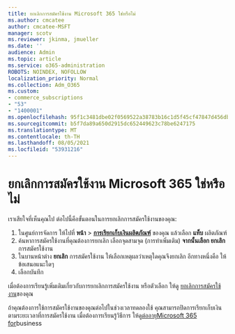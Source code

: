 ```yaml
---
title: ยกเลิกการสมัครใช้งาน Microsoft 365 ใช่หรือไม่
ms.author: cmcatee
author: cmcatee-MSFT
manager: scotv
ms.reviewer: jkinma, jmueller
ms.date: ''
audience: Admin
ms.topic: article
ms.service: o365-administration
ROBOTS: NOINDEX, NOFOLLOW
localization_priority: Normal
ms.collection: Adm_O365
ms.custom:
- commerce_subscriptions
- "53"
- "1400001"
ms.openlocfilehash: 95f1c3481dbe02f0569522a38783b16c1d5f45cf47847d456dbed9ccda52c3c2
ms.sourcegitcommit: b5f7da89a650d2915dc652449623c78be6247175
ms.translationtype: MT
ms.contentlocale: th-TH
ms.lasthandoff: 08/05/2021
ms.locfileid: "53931216"
---
```

# <a name="canceling-your-microsoft-365-subscription"></a>ยกเลิกการสมัครใช้งาน Microsoft 365 ใช่หรือไม่

เราเสียใจที่เห็นคุณไป ต่อไปนี้คือขั้นตอนในการยกเลิกการสมัครใช้งานของคุณ:

1. ในศูนย์การจัดการ ให้ไปที่ **หน้า**  >  **[การเรียกเก็บเงินผลิตภัณฑ์](https://go.microsoft.com/fwlink/p/?linkid=842054)** ของคุณ แล้วเลือก **แท็บ** ผลิตภัณฑ์
2. ค้นหาการสมัครใช้งานที่คุณต้องการยกเลิก เลือกจุดสามจุด (การทําเพิ่มเติม) **จากนั้นเลือก ยกเลิก** การสมัครใช้งาน
3. ในบานหน้าต่าง **ยกเลิก** การสมัครใช้งาน ให้เลือกเหตุผลว่าเหตุใดคุณจึงยกเลิก อีกทางหนึ่งคือ ให้ข้อเสนอแนะใดๆ
4. เลือกบันทึก

เมื่อต้องการเรียนรู้เพิ่มเติมเกี่ยวกับการยกเลิกการสมัครใช้งาน หรือตัวเลือก ให้ดู [ยกเลิกการสมัครใช้งาน](/microsoft-365/commerce/subscriptions/cancel-your-subscription)ของคุณ

ถ้าคุณต้องการใช้การสมัครใช้งานของคุณต่อไปในช่วงเวลาทดลองใช้ คุณสามารถปิดการเรียกเก็บเงินตามระยะเวลาที่การสมัครใช้งาน เมื่อต้องการเรียนรู้วิธีการ ให้ดู[ต่ออายุMicrosoft 365 for](/microsoft-365/commerce/subscriptions/renew-your-subscription)business